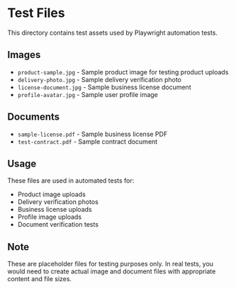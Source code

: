 # Test Files

This directory contains test assets used by Playwright automation tests.

## Images
- `product-sample.jpg` - Sample product image for testing product uploads
- `delivery-photo.jpg` - Sample delivery verification photo
- `license-document.jpg` - Sample business license document
- `profile-avatar.jpg` - Sample user profile image

## Documents
- `sample-license.pdf` - Sample business license PDF
- `test-contract.pdf` - Sample contract document

## Usage

These files are used in automated tests for:
- Product image uploads
- Delivery verification photos
- Business license uploads
- Profile image uploads
- Document verification tests

## Note

These are placeholder files for testing purposes only. In real tests, you would need to create actual image and document files with appropriate content and file sizes.